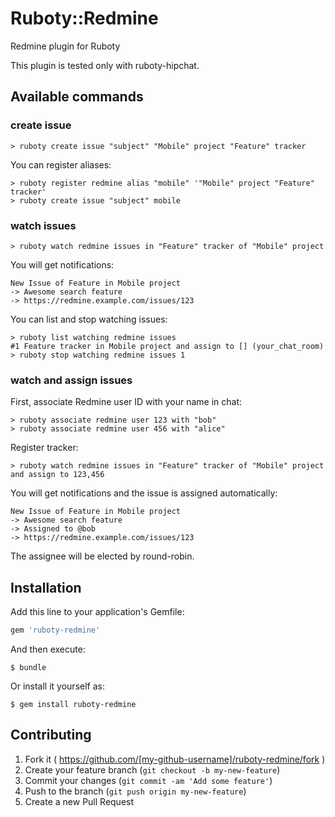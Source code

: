 # Ruboty::Redmine

Redmine plugin for Ruboty

This plugin is tested only with ruboty-hipchat.

## Available commands

### create issue

```
> ruboty create issue "subject" "Mobile" project "Feature" tracker
```

You can register aliases:

```
> ruboty register redmine alias "mobile" '"Mobile" project "Feature" tracker'
> ruboty create issue "subject" mobile
```

### watch issues

```
> ruboty watch redmine issues in "Feature" tracker of "Mobile" project
```

You will get notifications:

```
New Issue of Feature in Mobile project
-> Awesome search feature
-> https://redmine.example.com/issues/123
```

You can list and stop watching issues:

```
> ruboty list watching redmine issues
#1 Feature tracker in Mobile project and assign to [] (your_chat_room)
> ruboty stop watching redmine issues 1
```

### watch and assign issues

First, associate Redmine user ID with your name in chat:

```
> ruboty associate redmine user 123 with "bob"
> ruboty associate redmine user 456 with "alice"
```

Register tracker:

```
> ruboty watch redmine issues in "Feature" tracker of "Mobile" project and assign to 123,456
```

You will get notifications and the issue is assigned automatically:

```
New Issue of Feature in Mobile project
-> Awesome search feature
-> Assigned to @bob
-> https://redmine.example.com/issues/123
```

The assignee will be elected by round-robin.

## Installation

Add this line to your application's Gemfile:

```ruby
gem 'ruboty-redmine'
```

And then execute:

    $ bundle

Or install it yourself as:

    $ gem install ruboty-redmine

## Contributing

1. Fork it ( https://github.com/[my-github-username]/ruboty-redmine/fork )
2. Create your feature branch (`git checkout -b my-new-feature`)
3. Commit your changes (`git commit -am 'Add some feature'`)
4. Push to the branch (`git push origin my-new-feature`)
5. Create a new Pull Request

